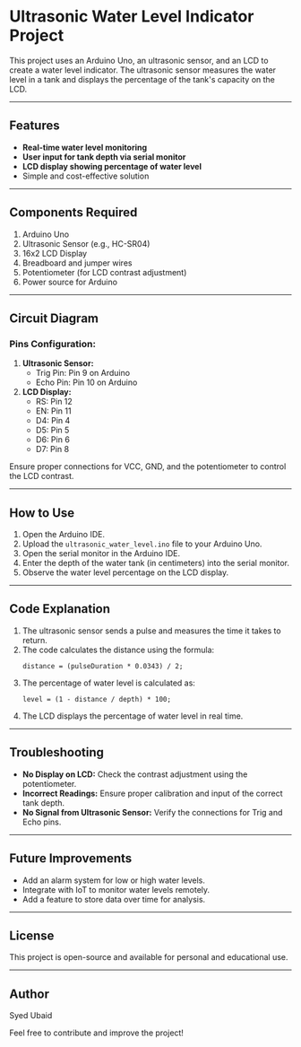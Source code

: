 # Ultrasonic Water Level Indicator Project

This project uses an Arduino Uno, an ultrasonic sensor, and an LCD to create a water level indicator. The ultrasonic sensor measures the water level in a tank and displays the percentage of the tank's capacity on the LCD.

---

## Features
- **Real-time water level monitoring**
- **User input for tank depth via serial monitor**
- **LCD display showing percentage of water level**
- Simple and cost-effective solution

---

## Components Required
1. Arduino Uno
2. Ultrasonic Sensor (e.g., HC-SR04)
3. 16x2 LCD Display
4. Breadboard and jumper wires
5. Potentiometer (for LCD contrast adjustment)
6. Power source for Arduino

---

## Circuit Diagram
### Pins Configuration:
1. **Ultrasonic Sensor:**
   - Trig Pin: Pin 9 on Arduino
   - Echo Pin: Pin 10 on Arduino
2. **LCD Display:**
   - RS: Pin 12
   - EN: Pin 11
   - D4: Pin 4
   - D5: Pin 5
   - D6: Pin 6
   - D7: Pin 8

Ensure proper connections for VCC, GND, and the potentiometer to control the LCD contrast.

---

## How to Use
1. Open the Arduino IDE.
2. Upload the `ultrasonic_water_level.ino` file to your Arduino Uno.
3. Open the serial monitor in the Arduino IDE.
4. Enter the depth of the water tank (in centimeters) into the serial monitor.
5. Observe the water level percentage on the LCD display.

---

## Code Explanation
1. The ultrasonic sensor sends a pulse and measures the time it takes to return.
2. The code calculates the distance using the formula:
   ```
   distance = (pulseDuration * 0.0343) / 2;
   ```
3. The percentage of water level is calculated as:
   ```
   level = (1 - distance / depth) * 100;
   ```
4. The LCD displays the percentage of water level in real time.

---

## Troubleshooting
- **No Display on LCD:** Check the contrast adjustment using the potentiometer.
- **Incorrect Readings:** Ensure proper calibration and input of the correct tank depth.
- **No Signal from Ultrasonic Sensor:** Verify the connections for Trig and Echo pins.

---

## Future Improvements
- Add an alarm system for low or high water levels.
- Integrate with IoT to monitor water levels remotely.
- Add a feature to store data over time for analysis.

---

## License
This project is open-source and available for personal and educational use.

---

## Author
Syed Ubaid

Feel free to contribute and improve the project!
